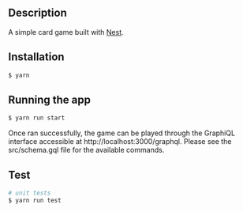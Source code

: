## Description

A simple card game built with [Nest](https://github.com/nestjs/nest).

## Installation

```bash
$ yarn
```

## Running the app

```bash
$ yarn run start
```

Once ran successfully, the game can be played through the GraphiQL interface accessible at http://localhost:3000/graphql. Please see the src/schema.gql file for the available commands.

## Test

```bash
# unit tests
$ yarn run test
```
